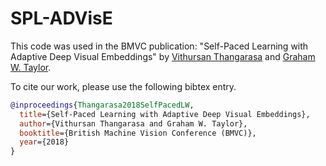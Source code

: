# SPL-ADVisE


This code was used in the BMVC publication: "Self-Paced Learning with Adaptive Deep Visual Embeddings" by [Vithursan Thangarasa](embedding.ai) and [Graham W. Taylor](https://www.gwtaylor.ca/).

To cite our work, please use the following bibtex entry.

```bibtex
@inproceedings{Thangarasa2018SelfPacedLW,
  title={Self-Paced Learning with Adaptive Deep Visual Embeddings},
  author={Vithursan Thangarasa and Graham W. Taylor},
  booktitle={British Machine Vision Conference (BMVC)},
  year={2018}
}
```